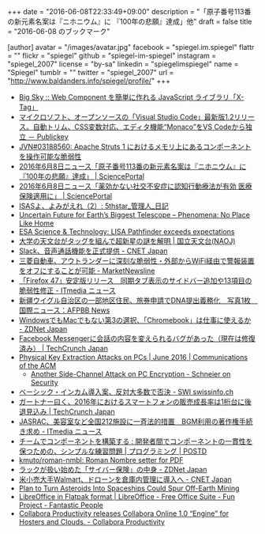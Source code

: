 +++
date = "2016-06-08T22:33:49+09:00"
description = "「原子番号113番の新元素名案は『ニホニウム』に 『100年の悲願』達成」他"
draft = false
title = "2016-06-08 のブックマーク"

[author]
  avatar = "/images/avatar.jpg"
  facebook = "spiegel.im.spiegel"
  flattr = ""
  flickr = "spiegel"
  github = "spiegel-im-spiegel"
  instagram = "spiegel_2007"
  license = "by-sa"
  linkedin = "spiegelimspiegel"
  name = "Spiegel"
  tumblr = ""
  twitter = "spiegel_2007"
  url = "http://www.baldanders.info/spiegel/profile/"
+++

- [Big Sky :: Web Component を簡単に作れる JavaScript ライブラリ「X-Tag」](http://mattn.kaoriya.net/software/lang/javascript/20160608023552.htm)
- [マイクロソフト、オープンソースの「Visual Studio Code」最新版1.2リリース。自動トリム、CSS変数対応、エディタ機能“Monaco”をVS Codeから独立 － Publickey](http://www.publickey1.jp/blog/16/visual_studio_code12cssmonacovs_code.html)
- [JVN#03188560: Apache Struts 1 におけるメモリ上にあるコンポーネントを操作可能な脆弱性](http://jvn.jp/jp/JVN03188560/)
- [2016年6月8日ニュース「原子番号113番の新元素名案は『ニホニウム』に 『100年の悲願』達成」 | SciencePortal](http://scienceportal.jst.go.jp/news/newsflash_review/newsflash/2016/06/20160608_02.html)
- [2016年6月8日ニュース「薬効かない社交不安症に認知行動療法が有効 医療保険適用に」 | SciencePortal](http://scienceportal.jst.go.jp/news/newsflash_review/newsflash/2016/06/20160608_01.html)
- [ISASよ、よみがえれ（2）: 5thstar_管理人_日記](http://5thstar.air-nifty.com/blog/2016/06/isas2-7cf5.html)
- [Uncertain Future for Earth’s Biggest Telescope – Phenomena: No Place Like Home](http://phenomena.nationalgeographic.com/2016/06/04/uncertain-future-for-earths-biggest-telescope/)
- [ESA Science & Technology: LISA Pathfinder exceeds expectations](http://sci.esa.int/lisa-pathfinder/57906-lisa-pathfinder-exceeds-expectations/)
- [大学の天文台がタッグを組んで超新星の謎を解明 | 国立天文台(NAOJ)](http://www.nao.ac.jp/news/science/2016/20160607-oister.html)
- [Slack、音声通話機能を正式提供 - CNET Japan](http://japan.cnet.com/news/service/35083939/)
- [三菱自動車、アウトランダーに深刻な脆弱性・外部からWiFi経由で警報装置をオフにすることが可能 - MarketNewsline](http://market.newsln.jp/news/201606072038000000.html)
- [「Firefox 47」安定版リリース　同期タブ表示のサイドバー追加や13項目の脆弱性修正 - ITmedia ニュース](http://www.itmedia.co.jp/news/articles/1606/08/news075.html)
- [新疆ウイグル自治区の一部地区住民、旅券申請でDNA提出義務化　写真1枚　国際ニュース：AFPBB News](http://www.afpbb.com/articles/-/3089709)
- [WindowsでもMacでもない第3の選択、「Chromebook」は仕事に使えるか - ZDNet Japan](http://japan.zdnet.com/article/35083897/)
- [Facebook Messengerに会話の内容を変えられるバグがあった（現在は修復済み） | TechCrunch Japan](http://jp.techcrunch.com/2016/06/08/20160607facebook-messenger-bug-allowed-researchers-to-change-conversation-history/)
- [Physical Key Extraction Attacks on PCs | June 2016 | Communications of the ACM](http://cacm.acm.org/magazines/2016/6/202646-physical-key-extraction-attacks-on-pcs/)
    - [Another Side-Channel Attack on PC Encryption - Schneier on Security](https://www.schneier.com/blog/archives/2016/06/another_side-ch.html)
- [ベーシック・インカム導入案、反対大多数で否決 - SWI swissinfo.ch](http://www.swissinfo.ch/jpn/business/42205540)
- [ガートナー曰く、2016年におけるスマートフォンの販売成長率は1桁台に後退見込み | TechCrunch Japan](http://jp.techcrunch.com/2016/06/08/20160607smartphone-sales-growth-will-drop-to-single-digits-in-2016-says-gartner/)
- [JASRAC、美容室など全国212施設に一斉法的措置　BGM利用の著作権手続き求め - ITmedia ニュース](http://www.itmedia.co.jp/news/articles/1606/07/news107.html)
- [チームでコンポーネントを構築する : 開発者間でコンポーネントの一貫性を保つための、シンプルな練習問題 | プログラミング | POSTD](http://postd.cc/developing-components-as-a-team/)
- [kmuto/roman-nmbl: Roman Nombre setter for PDF](https://github.com/kmuto/roman-nmbl)
- [ラックが扱い始めた「サイバー保険」の中身 - ZDNet Japan](http://japan.zdnet.com/article/35083838/)
- [米小売大手Walmart、ドローンを倉庫内管理に導入へ - CNET Japan](http://japan.cnet.com/news/service/35083879/)
- [Plan to Turn Asteroids Into Spaceships Could Spur Off-Earth Mining](http://www.space.com/33079-turning-asteroids-into-spaceships-made-in-space.html)
- [LibreOffice in Flatpak format | LibreOffice - Free Office Suite - Fun Project - Fantastic People](https://www.libreoffice.org/download/flatpak/)
- [Collabora Productivity releases Collabora Online 1.0 “Engine” for Hosters and Clouds. - Collabora Productivity](https://www.collaboraoffice.com/press-releases/collabora-productivity-releases-collabora-online-cool-1-0-engine-for-hosters-and-clouds/)
